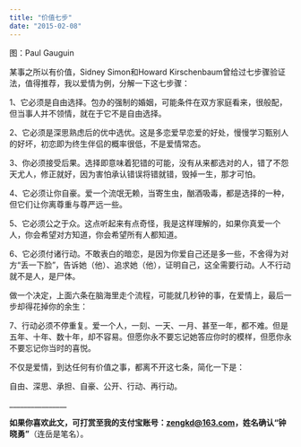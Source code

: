 ```yaml
---
title: "价值七步"
date: "2015-02-08"
---
```


图：Paul Gauguin

某事之所以有价值，Sidney Simon和Howard Kirschenbaum曾给过七步骤验证法，值得推荐，我以爱情为例，分解一下这七步骤：

1、它必须是自由选择。包办的强制的婚姻，可能条件在双方家庭看来，很般配，但当事人并不领情，就在于它不是自由选择。

2、它必须是深思熟虑后的优中选优。这是多恋爱早恋爱的好处，慢慢学习甄别人的好坏，初恋即为终生伴侣的概率很低，不是爱情常态。

3、你必须接受后果。选择即意味着犯错的可能，没有从来都选对的人，错了不怨天尤人，修正就好，因为害怕承认错误将错就错，毁掉一生，那才可怕。

4、它必须让你自豪。爱一个流氓无赖，当寄生虫，酗酒吸毒，都是选择的一种，但它们让你离尊重与尊严远一些。

5、它必须公之于众。这点听起来有点奇怪，我是这样理解的，如果你真爱一个人，你会希望对方知道，你会希望所有人都知道。

6、它必须付诸行动。不敢表白的暗恋，是因为你爱自己还是多一些，不舍得为对方“丢一下脸”，告诉她（他）、追求她（他），证明自己，这全需要行动。人不行动就不是人，是尸体。

做一个决定，上面六条在脑海里走个流程，可能就几秒钟的事，在爱情上，最后一步却得花掉你的余生：

7、行动必须不停重复。爱一个人，一刻、一天、一月、甚至一年，都不难。但是五年、十年、数十年，却不容易。但愿你永不要忘记她答应你时的模样，但愿你永不要忘记你当时的喜悦。

不仅是爱情，到达任何有价值之事，都离不开这七条，简化一下是：

自由、深思、承担、自豪、公开、行动、再行动。

\_\_\_\_\_\_\_\_\_\_\_\_\_\_\_\_

**如果你喜欢此文，可打赏至我的支付宝账号：zengkd@163.com，姓名确认“钟晓勇”**（连岳是笔名）。
